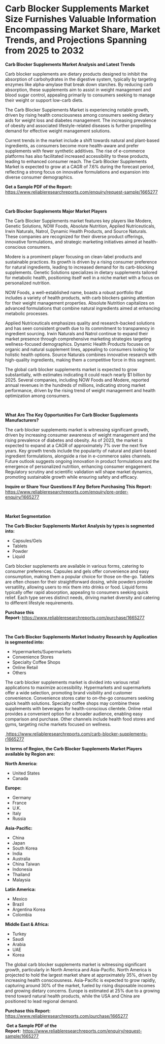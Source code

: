 <p><h1>Carb Blocker Supplements Market Size Furnishes Valuable Information Encompassing Market Share, Market Trends, and Projections Spanning from 2025 to 2032</h1></p><p><strong>Carb Blocker Supplements Market Analysis and Latest Trends</strong></p>
<p><p>Carb blocker supplements are dietary products designed to inhibit the absorption of carbohydrates in the digestive system, typically by targeting enzymes like alpha-amylase that break down starches. By reducing carb absorption, these supplements aim to assist in weight management and blood sugar control, appealing primarily to consumers seeking to manage their weight or support low-carb diets.</p><p>The Carb Blocker Supplements Market is experiencing notable growth, driven by rising health consciousness among consumers seeking dietary aids for weight loss and diabetes management. The increasing prevalence of obesity and associated lifestyle-related diseases is further propelling demand for effective weight management solutions. </p><p>Current trends in the market include a shift towards natural and plant-based ingredients, as consumers become more health-aware and prefer supplements with fewer synthetic additives. The rise of e-commerce platforms has also facilitated increased accessibility to these products, leading to enhanced consumer reach. The Carb Blocker Supplements Market is expected to grow at a CAGR of 7.6% during the forecast period, reflecting a strong focus on innovative formulations and expansion into diverse consumer demographics.</p></p>
<p><strong>Get a Sample PDF of the Report:&nbsp;</strong> <a href="https://www.reliableresearchreports.com/enquiry/request-sample/1665277?utm_campaign=2652&utm_medium=2&utm_source=Github&utm_content=ia&utm_term=19042025&utm_id=carb-blocker-supplements">https://www.reliableresearchreports.com/enquiry/request-sample/1665277</a></p>
<p>&nbsp;</p>
<p><strong>Carb Blocker Supplements Major Market Players</strong></p>
<p><p>The Carb Blocker Supplements market features key players like Modere, Genetic Solutions, NOW Foods, Absolute Nutrition, Applied Nutriceuticals, Irwin Naturals, Natrol, Dynamic Health Products, and Source Naturals. These companies are recognized for their diverse product offerings, innovative formulations, and strategic marketing initiatives aimed at health-conscious consumers.</p><p>Modere is a prominent player focusing on clean-label products and sustainable practices. Its growth is driven by a rising consumer preference for natural ingredients, leading to increased demand for its carb-blocking supplements. Genetic Solutions specializes in dietary supplements tailored for metabolic health, positioning itself well in a niche market with a focus on personalized nutrition. </p><p>NOW Foods, a well-established name, boasts a robust portfolio that includes a variety of health products, with carb blockers gaining attention for their weight management properties. Absolute Nutrition capitalizes on advanced formulations that combine natural ingredients aimed at enhancing metabolic processes. </p><p>Applied Nutriceuticals emphasizes quality and research-backed solutions and has seen consistent growth due to its commitment to transparency in ingredient sourcing. Irwin Naturals and Natrol continue to expand their market presence through comprehensive marketing strategies targeting wellness-focused demographics. Dynamic Health Products focuses on organic and natural supplement lines, appealing to consumers looking for holistic health options. Source Naturals combines innovative research with high-quality ingredients, making them a competitive force in this segment.</p><p>The global carb blocker supplements market is expected to grow substantially, with estimates indicating it could reach nearly $1 billion by 2025. Several companies, including NOW Foods and Modere, reported annual revenues in the hundreds of millions, indicating strong market performance, driven by the rising trend of weight management and health optimization among consumers.</p></p>
<p>&nbsp;</p>
<p><strong>What Are The Key Opportunities For Carb Blocker Supplements Manufacturers?</strong></p>
<p><p>The carb blocker supplements market is witnessing significant growth, driven by increasing consumer awareness of weight management and the rising prevalence of diabetes and obesity. As of 2023, the market is expected to expand at a CAGR of approximately 7% over the next five years. Key growth trends include the popularity of natural and plant-based ingredient formulations, alongside a rise in e-commerce sales channels. Future outlook suggests ongoing innovation in product formulations and the emergence of personalized nutrition, enhancing consumer engagement. Regulatory scrutiny and scientific validation will shape market dynamics, promoting sustainable growth while ensuring safety and efficacy.</p></p>
<p><strong>Inquire or Share Your Questions If Any Before Purchasing This Report:</strong> <a href="https://www.reliableresearchreports.com/enquiry/pre-order-enquiry/1665277?utm_campaign=2652&utm_medium=2&utm_source=Github&utm_content=ia&utm_term=19042025&utm_id=carb-blocker-supplements">https://www.reliableresearchreports.com/enquiry/pre-order-enquiry/1665277</a></p>
<p>&nbsp;</p>
<p><strong>Market Segmentation</strong></p>
<p><strong>The Carb Blocker Supplements Market Analysis by types is segmented into:</strong></p>
<p><ul><li>Capsules/Gels</li><li>Tablets</li><li>Powder</li><li>Liquid</li></ul></p>
<p><p>Carb blocker supplements are available in various forms, catering to consumer preferences. Capsules and gels offer convenience and easy consumption, making them a popular choice for those on-the-go. Tablets are often chosen for their straightforward dosing, while powders provide versatility, allowing users to mix them into drinks or food. Liquid forms typically offer rapid absorption, appealing to consumers seeking quick relief. Each type serves distinct needs, driving market diversity and catering to different lifestyle requirements.</p></p>
<p><strong>Purchase this Report:&nbsp;</strong><a href="https://www.reliableresearchreports.com/purchase/1665277?utm_campaign=2652&utm_medium=2&utm_source=Github&utm_content=ia&utm_term=19042025&utm_id=carb-blocker-supplements">https://www.reliableresearchreports.com/purchase/1665277</a></p>
<p>&nbsp;</p>
<p><strong>The Carb Blocker Supplements Market Industry Research by Application is segmented into:</strong></p>
<p><ul><li>Hypermarkets/Supermarkets</li><li>Convenience Stores</li><li>Specialty Coffee Shops</li><li>Online Retail</li><li>Others</li></ul></p>
<p><p>The carb blocker supplements market is divided into various retail applications to maximize accessibility. Hypermarkets and supermarkets offer a wide selection, promoting brand visibility and customer convenience. Convenience stores cater to on-the-go consumers seeking quick health solutions. Specialty coffee shops may combine these supplements with beverages for health-conscious clientele. Online retail provides a convenient option for a broader audience, enabling easy comparison and purchase. Other channels include health food stores and gyms, targeting niche markets focused on wellness.</p></p>
<p><a href="https://www.reliableresearchreports.com/carb-blocker-supplements-r1665277?utm_campaign=2652&utm_medium=2&utm_source=Github&utm_content=ia&utm_term=19042025&utm_id=carb-blocker-supplements">&nbsp;https://www.reliableresearchreports.com/carb-blocker-supplements-r1665277</a></p>
<p><strong>In terms of Region, the Carb Blocker Supplements Market Players available by Region are:</strong></p>
<p>
    <p> <strong> North America: </strong>
        <ul>
            <li>United States</li>
            <li>Canada</li>
        </ul>
        </p> 
    <p> <strong> Europe: </strong>
        <ul>
            <li>Germany</li>
            <li>France</li>
            <li>U.K.</li>
            <li>Italy</li>
            <li>Russia</li>
        </ul>
        </p> 
    <p> <strong> Asia-Pacific: </strong>
        <ul>
            <li>China</li>
            <li>Japan</li>
            <li>South Korea</li>
            <li>India</li>
            <li>Australia</li>
            <li>China Taiwan</li>
            <li>Indonesia</li>
            <li>Thailand</li>
            <li>Malaysia</li>
        </ul>
        </p> 
    <p> <strong> Latin America: </strong>
        <ul>
            <li>Mexico</li>
            <li>Brazil</li>
            <li>Argentina Korea</li>
            <li>Colombia</li>
        </ul>
        </p> 
    <p> <strong> Middle East & Africa: </strong>
        <ul>
            <li>Turkey</li>
            <li>Saudi</li>
            <li>Arabia</li>
            <li>UAE</li>
            <li>Korea</li>
        </ul>
    </p>
    </p>
<p><p>The global carb blocker supplements market is witnessing significant growth, particularly in North America and Asia-Pacific. North America is projected to hold the largest market share at approximately 35%, driven by increasing health consciousness. Asia-Pacific is expected to grow rapidly, capturing around 30% of the market, fueled by rising disposable incomes and growing dietary concerns. Europe is estimated at 25% due to a growing trend toward natural health products, while the USA and China are positioned to lead regional demand.</p></p>
<p><strong>Purchase this Report: </strong><a href="https://www.reliableresearchreports.com/purchase/1665277?utm_campaign=2652&utm_medium=2&utm_source=Github&utm_content=ia&utm_term=19042025&utm_id=carb-blocker-supplements">https://www.reliableresearchreports.com/purchase/1665277</a></p>
<p>&nbsp;<strong>Get a Sample PDF of the Report:&nbsp;&nbsp;</strong><a href="https://www.reliableresearchreports.com/enquiry/request-sample/1665277?utm_campaign=2652&utm_medium=2&utm_source=Github&utm_content=ia&utm_term=19042025&utm_id=carb-blocker-supplements">https://www.reliableresearchreports.com/enquiry/request-sample/1665277</a></p>
<p><strong></strong></p>
<p><p></p><p></p><p></p></p>
